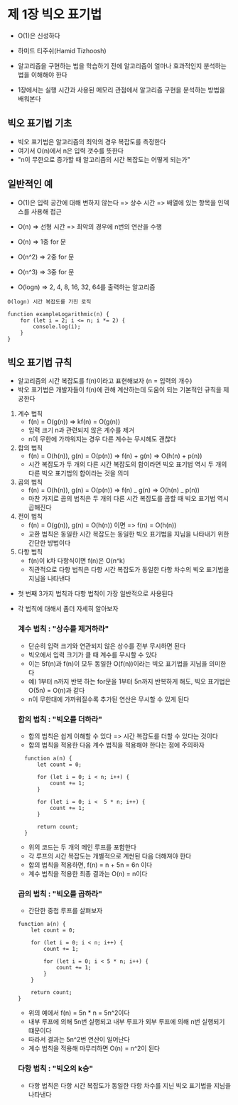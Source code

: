 # 제 1장 빅오 표기법

- O(1)은 신성하다
- 하미드 티주쉬(Hamid Tizhoosh)

- 알고리즘을 구현하는 법을 학습하기 전에 알고리즘이 얼마나 효과적인지 분석하는 법을 이해해야 한다
- 1장에서는 실행 시간과 사용된 메모리 관점에서 알고리즘 구현을 분석하는 방법을 배워본다

## 빅오 표기법 기초

- 빅오 표기법은 알고리즘의 최악의 경우 복잡도를 측정한다
- 여기서 O(n)에서 n은 입력 갯수를 뜻한다
- "n이 무한으로 증가할 때 알고리즘의 시간 복잡도는 어떻게 되는가"

## 일반적인 예

- O(1)은 입력 공간에 대해 변하지 않는다 => 상수 시간 => 배열에 있는 항목을 인덱스를 사용해 접근
- O(n) => 선형 시간 => 최악의 경우에 n번의 연산을 수행

- O(n) => 1중 for 문
- O(n^2) => 2중 for 문
- O(n^3) => 3중 for 문
- O(logn) => 2, 4, 8, 16, 32, 64를 출력하는 알고리즘

```
O(logn) 시간 복잡도를 가진 로직

function exampleLogarithmic(n) {
    for (let i = 2; i <= n; i *= 2) {
        console.log(i);
    }
}
```

## 빅오 표기법 규칙

- 알고리즘의 시간 복잡도를 f(n)이라고 표현해보자 (n = 입력의 개수)
- 박오 표기법은 개발자들이 f(n)에 관해 계산하는데 도움이 되는 기본적인 규칙을 제공한다

1. 계수 법칙
   - f(n) = O(g(n)) => kf(n) = O(g(n))
   - 입력 크기 n과 관련되지 않은 계수를 제거
   - n이 무한에 가까워지는 경우 다른 계수는 무시헤도 괜찮다
2. 합의 법칙
   - f(n) = O(h(n)), g(n) = O(p(n)) => f(n) + g(n) => O(h(n) + p(n))
   - 시간 복잡도가 두 개의 다른 시간 복잡도의 합이라면 빅오 표기법 역시 두 개의 다른 빅오 표기법의 합이라는 것을 의미
3. 곱의 법칙
   - f(n) = O(h(n)), g(n) = O(p(n)) => f(n) _ g(n) => O(h(n) _ p(n))
   - 마찬 가지로 곱의 법칙은 두 개의 다른 시간 복잡도를 곱할 때 빅오 표기법 역시 곱해진다
4. 전이 법칙
   - f(n) = O(g(n)), g(n) = O(h(n)) 이면 => f(n) = O(h(n))
   - 교환 법칙은 동일한 시간 복잡도는 동일한 빅오 표기법을 지님을 나타내기 위한 간단한 방법이다
5. 다항 법칙
   - f(n)이 k차 다항식이면 f(n)은 O(n^k)
   - 직관적으로 다항 법칙은 다항 시간 복잡도가 동일한 다항 차수의 빅오 표기법을 지님을 나타낸다

- 첫 번째 3가지 법칙과 다항 법칙이 가장 일반적으로 사용된다
- 각 법칙에 대해서 좀더 자세히 알아보자

  ### 계수 법칙 : "상수를 제거하라"

  - 단순히 입력 크기와 연관되지 않은 상수를 전부 무시하면 된다
  - 빅오에서 입력 크기가 클 때 계수를 무시할 수 있다
  - 이는 5f(n)과 f(n)이 모두 동일한 O(f(n))이라는 빅오 표기법을 지님을 의미한다
  - 예) 1부터 n까지 반복 하는 for문을 1부터 5n까지 반복하게 해도, 빅오 표기법은 O(5n) = O(n)과 같다
  - n이 무한대에 가까워질수록 추가된 연산은 무시할 수 있게 된다

  ### 합의 법칙 : "빅오를 더하라"

  - 합의 법칙은 쉽게 이해할 수 있다 => 시간 복잡도를 더할 수 있다는 것이다
  - 합의 법칙을 적용한 다음 계수 법칙을 적용해야 한다는 점에 주의하자

  ```
    function a(n) {
        let count = 0;

        for (let i = 0; i < n; i++) {
            count += 1;
        }

        for (let i = 0; i <  5 * n; i++) {
            count += 1;
        }

        return count;
    }
  ```

  - 위의 코드는 두 개의 메인 루프를 포함한다
  - 각 루프의 시간 복잡도는 개별적으로 계싼된 다음 더해져야 한다
  - 합의 법칙을 적용하면, f(n) = n + 5n = 6n 이다
  - 계수 법칙을 적용한 최종 결과는 O(n) = n이다

  ### 곱의 법칙 : "빅오를 곱하라"

  - 간단한 중첩 루프를 살펴보자

  ```
  function a(n) {
      let count = 0;

      for (let i = 0; i < n; i++) {
          count += 1;

          for (let i = 0; i < 5 * n; i++) {
              count += 1;
          }
      }

      return count;
  }
  ```

  - 위의 예에서 f(n) = 5n \* n = 5n^2이다
  - 내부 루프에 의해 5n번 실행되고 내부 루프가 외부 루프에 의해 n번 실행되기 떄문이다
  - 따라서 결과는 5n^2번 연산이 일어난다
  - 계수 법칙을 적용해 마무리하면 O(n) = n^2이 된다

  ### 다항 법칙 : "빅오의 k승"

  - 다항 법칙은 다항 시간 복잡도가 동일한 다항 차수를 지닌 빅오 표기법을 지님을 나타낸다
